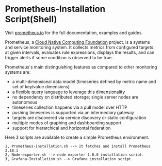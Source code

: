 # Prometheus-Installation Script(Shell)

Visit [prometheus.io](https://prometheus.io) for the full documentation, examples and guides.

Prometheus, a [Cloud Native Computing Foundation](https://cncf.io/) project, is a systems and service monitoring system. It collects metrics from configured targets at given intervals, evaluates rule expressions, displays the results, and can trigger alerts if some condition is observed to be true.

Prometheus's main distinguishing features as compared to other monitoring systems are:

* a multi-dimensional data model (timeseries defined by metric name and set of key/value dimensions)
* a flexible query language to leverage this dimensionality
* no dependency on distributed storage; single server nodes are autonomous
* timeseries collection happens via a pull model over HTTP
* pushing timeseries is supported via an intermediary gateway
* targets are discovered via service discovery or static configuration
* multiple modes of graphing and dashboarding support
* support for hierarchical and horizontal federation


Here 3 scripts are available to create a simple Prometheus environment.
```
1, Prometheus-installation.sh --> It fetches and install Prometheus 2.18.1
2, Node-exporter.sh --> node exporter 1.0.0 installation script.
3, Grafana-Installation.sh --> Grafana installation script.
```
